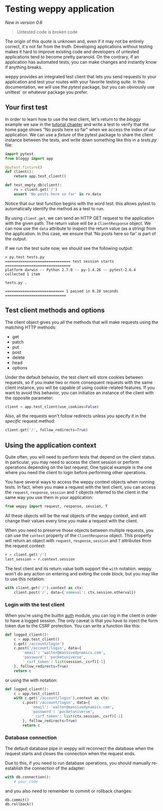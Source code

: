 Testing weppy application
=========================
*New in version 0.6*

> Untested code is broken code

The origin of this quote is unknown and, even if it may not be entirely correct,
it's not far from the truth. Developing applications without testing makes it
hard to improve existing code and developers of untested applications tend to
become pretty paranoid. On the contrary, if an application has automated tests,
you can make changes and instantly know if anything breaks.

weppy provides an integrated test client that lets you send requests to your
application and test your routes with your favorite testing suite. In this
documentation, we will use the *pytest* package, but you can obviously use
unittest` or whatever package you prefer.


Your first test
---------------

In order to learn how to use the test client, let's return to the *bloggy*
example we saw in the [tutorial chapter](./tutorial) and write a test to verify
that the home page shows "No posts here so far" when we access the index of our
application. We can use a *fixture* of the pytest package to share the client
instance between the tests, and write down something like this in a *tests.py* file:

```python
import pytest
from bloggy import app

@pytest.fixture()
def client():
    return app.test_client()

def test_empty_db(client):
    rv = client.get('/')
    assert 'No posts here so far' in rv.data
```

Notice that our test function begins with the word test: this allows pytest to
automatically identify the method as a test to run.

By using `client.get`, we can send an HTTP GET request to the application with
the given path. The return value will be a `ClientResponse` object. We can now
use the `data` attribute to inspect the return value (as a string) from the
application. In this case, we ensure that 'No posts here so far' is part of the
output.

If we run the test suite now, we should see the following output:

```
> py.test tests.py
============================== test session starts ==============================
platform darwin -- Python 2.7.8 -- py-1.4.26 -- pytest-2.6.4
collected 1 item

tests.py .

=========================== 1 passed in 0.28 seconds ============================
```

Test client methods and options
-------------------------------

The client object gives you all the methods that will make requests using the
matching HTTP methods:

- get
- patch
- put
- post
- delete
- head
- options

Under the default behavior, the test client will store cookies between requests,
so if you make two or more consequent requests with the same client instance,
you will be capable of using cookie-related features. If you want to avoid this
behavior, you can initialize an instance of the client with the opposite
parameter:

```python
client = app.test_client(use_cookies=False)
```

Also, all the requests won't follow redirects unless you specify it in the
*specific* request method:

```python
client.get('/', follow_redirects=True)
```

Using the application context
-----------------------------

Quite often, you will need to perform tests that depend on the client status. In
particular, you may need to access the client session or perform operations
depending on the last request. One typical example is the one where you need the
client to login before performing other operations.

You have several ways to access the weppy context objects when running tests. In
fact, when you make a request with the test client, you can access the
`request`, `response`, `session` and `T` objects referred to the client in the
same way you use them in your application:

```python
from weppy import request, response, session, T
```

All these objects will be the real objects of the weppy context, and will change
their values every time you make a request with the client.

When you need to preserve those objects between multiple requests, you can use
the `context` property of the `ClientResponse` object. This property will return
an object with `request`, `response`, `session` and `T` attributes from the
request context:

```python
r = client.get('/')
last_session = r.context.session
```

The test client and its return value both support the `with` notation. weppy
won't do any action on entering and exiting the code block, but you may like to
use this notation:

```python
with client.get('/').context as ctx:
    client.post('/', data={'someval': ctx.session.otherval})
```

### Login with the test client

When you're using the builtin [auth](./auth) module, you can log in the client
in order to have a logged session. The only caveat is that you have to inject
the form token due to the CSRF protection. You can write a function like this:

```python
def logged_client():
    c = app.test_client()
    c.get('/account/login')
    c.post('/account/login', data={
        'email': 'walter@massivedynamics.com',
        'password': 'pocketuniverse',
        '_csrf_token': list(session._csrf)[-1]
    }, follow_redirects=True)
    return c
```

or using the with notation:

```python
def logged_client():
    c = app.test_client()
    with c.get('/account/login').context as ctx:
        c.post('/account/login', data={
            'email': 'walter@massivedynamics.com',
            'password': 'pocketuniverse',
            '_csrf_token': list(ctx.session._csrf)[-1]
        }, follow_redirects=True)
        return c
```

### Database connection

The default database pipe in weppy will reconnect the database when the
request starts and closes the connection when the request ends.

Due to this, if you need to run database operations, you should manually
re-establish the connection of the adapter:

```python
with db.connection():
    # your code
```

and you also need to remember to commit or rollback changes:

```python
db.commit()
db.rollback()
```
